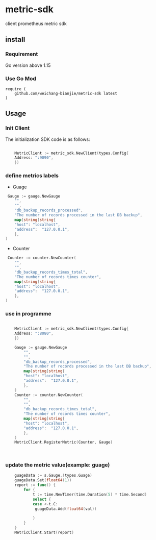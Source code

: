 # metric-sdk
client prometheus metric sdk

## install

### Requirement

Go version above 1.15

### Use Go Mod

```text
require (
    github.com/weichang-bianjie/metric-sdk latest
)
```

## Usage

### Init Client

The initialization SDK code is as follows:

```go

    MetricClient := metric_sdk.NewClient(types.Config{
    Address: ":9090",
    })

```

### define metrics labels
- Guage
```go
 Gauge := gauge.NewGauge
    "",
    "",
    "db_backup_records_processed",
    "The number of records processed in the last DB backup",
    map[string]string{
    "host": "localhost",
    "address":  "127.0.0.1",
    },
)
```

- Counter
```go
 Counter := counter.NewCounter(
    "",
    "",
    "db_backup_records_times_total",
    "The number of records times counter",
    map[string]string{
    "host": "localhost",
    "address":  "127.0.0.1",
    },
)
```

### use in programme
```go

    MetricClient := metric_sdk.NewClient(types.Config{
    Address: ":8080",
    })

	Gauge := gauge.NewGauge
        "",
        "",
        "db_backup_records_processed",
        "The number of records processed in the last DB backup",
        map[string]string{
        "host": "localhost",
        "address":  "127.0.0.1",
        },
	)
	Counter := counter.NewCounter(
        "",
        "",
        "db_backup_records_times_total",
        "The number of records times counter",
        map[string]string{
        "host": "localhost",
        "address":  "127.0.0.1",
        },
	)
	MetricClient.RegisterMetric(Counter, Gauge)
	
	

```
### update the metric value(example: guage)
```go
    guageData := s.Gauge.(types.Guage)
    guageData.Set(float64(1))
    report := func() {
        for {
            t := time.NewTimer(time.Duration(5) * time.Second)
            select {
            case <-t.C:
			 guageData.Add(float64(val))
            
            }
        }
    }
    MetricClient.Start(report)
```